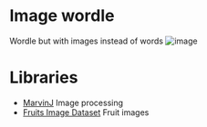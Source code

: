 # Image wordle

Wordle but with images instead of words
![image](https://github.com/NovaSagittarii/image-wordle/assets/12877445/3e21302d-8082-47ae-b6ee-2a03db99eee8)


# Libraries
- [MarvinJ](https://github.com/gabrielarchanjo/marvinj) Image processing
- [Fruits Image Dataset](https://www.kaggle.com/datasets/ayessa/fruits-image-dataset) Fruit images
